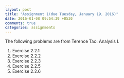 ```yaml
---
layout: post
title: "Assignment 1(due Tuesday, January 19, 2016)"
date: 2016-01-08 09:54:39 +0530
comments: true
categories: assignments
---
```


The following problems are from Terence Tao: Analysis I.

1. Exercise 2.2.1
2. Exercise 2.2.2
3. Exercise 2.2.3
4. Exercise 2.2.5
5. Exercise 2.2.6
